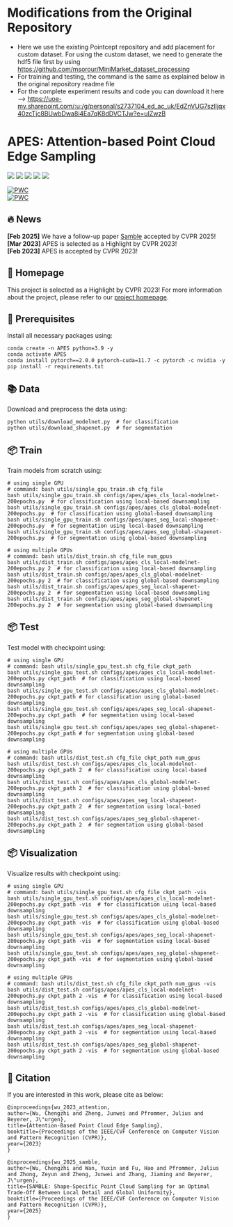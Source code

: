 # Modifications from the Original Repository

- Here we use the existing Pointcept repository and add placement for custom dataset. For using the custom dataset, we need to generate the hdf5 file first by using https://github.com/msorour/MiniMarket_dataset_processing
- For training and testing, the command is the same as explained below in the original repository readme file
- For the complete experiment results and code you can download it here --> https://uoe-my.sharepoint.com/:u:/g/personal/s2737104_ed_ac_uk/EdZnVUG7szlIjqx40zcTjc8BUwbDwa8i4Ea7qK8dDVCTJw?e=uIZwzB

# APES: Attention-based Point Cloud Edge Sampling

<p>
<a href="https://arxiv.org/pdf/2302.14673.pdf">
    <img src="https://img.shields.io/badge/PDF-arXiv-brightgreen" /></a>
<a href="https://junweizheng93.github.io/publications/APES/APES.html">
    <img src="https://img.shields.io/badge/Project-Homepage-red" /></a>
<a href="https://pytorch.org/">
    <img src="https://img.shields.io/badge/Framework-PyTorch-orange" /></a>
<a href="https://mmengine.readthedocs.io/en/latest/">
    <img src="https://img.shields.io/badge/Framework-MMEngine-ff69b4" /></a>
<a href="https://github.com/JunweiZheng93/APES/blob/main/LICENSE">
    <img src="https://img.shields.io/badge/License-Apache_2.0-blue.svg" /></a>
</p>

[![PWC](https://img.shields.io/endpoint.svg?url=https://paperswithcode.com/badge/attention-based-point-cloud-edge-sampling/3d-point-cloud-classification-on-modelnet40)](https://paperswithcode.com/sota/3d-point-cloud-classification-on-modelnet40?p=attention-based-point-cloud-edge-sampling) <br>
[![PWC](https://img.shields.io/endpoint.svg?url=https://paperswithcode.com/badge/attention-based-point-cloud-edge-sampling/3d-part-segmentation-on-shapenet-part)](https://paperswithcode.com/sota/3d-part-segmentation-on-shapenet-part?p=attention-based-point-cloud-edge-sampling)

## 🔥 News

**[Feb 2025]** We have a follow-up paper [Samble](https://junweizheng93.github.io/publications/Samble/Samble.html) accepted by CVPR 2025! <br>
**[Mar 2023]** APES is selected as a Highlight by CVPR 2023! <br>
**[Feb 2023]** APES is accepted by CVPR 2023!


## 🏡 Homepage

This project is selected as a Highlight by CVPR 2023! For more information about the project, please refer to our [project homepage](https://junweizheng93.github.io/publications/APES/APES.html).


## 🔧 Prerequisites

Install all necessary packages using:

```shell
conda create -n APES python=3.9 -y
conda activate APES
conda install pytorch==2.0.0 pytorch-cuda=11.7 -c pytorch -c nvidia -y
pip install -r requirements.txt
```


## 📚 Data

Download and preprocess the data using:

```shell
python utils/download_modelnet.py  # for classification
python utils/download_shapenet.py  # for segmentation
```


## 📦 Train

Train models from scratch using:

```shell
# using single GPU
# command: bash utils/single_gpu_train.sh cfg_file
bash utils/single_gpu_train.sh configs/apes/apes_cls_local-modelnet-200epochs.py  # for classification using local-based downsampling
bash utils/single_gpu_train.sh configs/apes/apes_cls_global-modelnet-200epochs.py  # for classification using global-based downsampling
bash utils/single_gpu_train.sh configs/apes/apes_seg_local-shapenet-200epochs.py  # for segmentation using local-based downsampling
bash utils/single_gpu_train.sh configs/apes/apes_seg_global-shapenet-200epochs.py  # for segmentation using global-based downsampling

# using multiple GPUs 
# command: bash utils/dist_train.sh cfg_file num_gpus
bash utils/dist_train.sh configs/apes/apes_cls_local-modelnet-200epochs.py 2  # for classification using local-based downsampling
bash utils/dist_train.sh configs/apes/apes_cls_global-modelnet-200epochs.py 2  # for classification using global-based downsampling
bash utils/dist_train.sh configs/apes/apes_seg_local-shapenet-200epochs.py 2  # for segmentation using local-based downsampling
bash utils/dist_train.sh configs/apes/apes_seg_global-shapenet-200epochs.py 2  # for segmentation using global-based downsampling
```


## 📦 Test

Test model with checkpoint using:

```shell
# using single GPU
# command: bash utils/single_gpu_test.sh cfg_file ckpt_path
bash utils/single_gpu_test.sh configs/apes/apes_cls_local-modelnet-200epochs.py ckpt_path  # for classification using local-based downsampling
bash utils/single_gpu_test.sh configs/apes/apes_cls_global-modelnet-200epochs.py ckpt_path # for classification using global-based downsampling
bash utils/single_gpu_test.sh configs/apes/apes_seg_local-shapenet-200epochs.py ckpt_path  # for segmentation using local-based downsampling
bash utils/single_gpu_test.sh configs/apes/apes_seg_global-shapenet-200epochs.py ckpt_path # for segmentation using global-based downsampling

# using multiple GPUs 
# command: bash utils/dist_test.sh cfg_file ckpt_path num_gpus
bash utils/dist_test.sh configs/apes/apes_cls_local-modelnet-200epochs.py ckpt_path 2  # for classification using local-based downsampling
bash utils/dist_test.sh configs/apes/apes_cls_global-modelnet-200epochs.py ckpt_path 2  # for classification using global-based downsampling
bash utils/dist_test.sh configs/apes/apes_seg_local-shapenet-200epochs.py ckpt_path 2  # for segmentation using local-based downsampling
bash utils/dist_test.sh configs/apes/apes_seg_global-shapenet-200epochs.py ckpt_path 2  # for segmentation using global-based downsampling
```


## 📦 Visualization

Visualize results with checkpoint using:

```shell
# using single GPU
# command: bash utils/single_gpu_test.sh cfg_file ckpt_path -vis
bash utils/single_gpu_test.sh configs/apes/apes_cls_local-modelnet-200epochs.py ckpt_path -vis  # for classification using local-based downsampling
bash utils/single_gpu_test.sh configs/apes/apes_cls_global-modelnet-200epochs.py ckpt_path -vis  # for classification using global-based downsampling
bash utils/single_gpu_test.sh configs/apes/apes_seg_local-shapenet-200epochs.py ckpt_path -vis  # for segmentation using local-based downsampling
bash utils/single_gpu_test.sh configs/apes/apes_seg_global-shapenet-200epochs.py ckpt_path -vis  # for segmentation using global-based downsampling

# using multiple GPUs 
# command: bash utils/dist_test.sh cfg_file ckpt_path num_gpus -vis
bash utils/dist_test.sh configs/apes/apes_cls_local-modelnet-200epochs.py ckpt_path 2 -vis  # for classification using local-based downsampling
bash utils/dist_test.sh configs/apes/apes_cls_global-modelnet-200epochs.py ckpt_path 2 -vis  # for classification using global-based downsampling
bash utils/dist_test.sh configs/apes/apes_seg_local-shapenet-200epochs.py ckpt_path 2 -vis  # for segmentation using local-based downsampling
bash utils/dist_test.sh configs/apes/apes_seg_global-shapenet-200epochs.py ckpt_path 2 -vis  # for segmentation using global-based downsampling
```


## 📖 Citation

If you are interested in this work, please cite as below:

```text
@inproceedings{wu_2023_attention,
author={Wu, Chengzhi and Zheng, Junwei and Pfrommer, Julius and Beyerer, J\"urgen},
title={Attention-Based Point Cloud Edge Sampling},
booktitle={Proceedings of the IEEE/CVF Conference on Computer Vision and Pattern Recognition (CVPR)},
year={2023}
}
```
```text
@inproceedings{wu_2025_samble,
author={Wu, Chengzhi and Wan, Yuxin and Fu, Hao and Pfrommer, Julius and Zhong, Zeyun and Zheng, Junwei and Zhang, Jiaming and Beyerer, J\"urgen},
title={SAMBLE: Shape-Specific Point Cloud Sampling for an Optimal Trade-Off Between Local Detail and Global Uniformity},
booktitle={Proceedings of the IEEE/CVF Conference on Computer Vision and Pattern Recognition (CVPR)},
year={2025}
}
```
